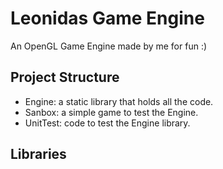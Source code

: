 # Leonidas Game Engine

An OpenGL Game Engine made by me for fun :)

## Project Structure

- Engine: a static library that holds all the code.
- Sanbox: a simple game to test the Engine.
- UnitTest: code to test the Engine library.

## Libraries

